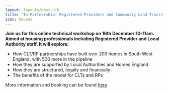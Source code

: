 ```yaml
---
layout: layouts/post.njk
title: "In Partnership: Registered Providers and Community Land Trusts"
icon: houses
---
```

**Join us for this online technical workshop on 16th December 10-11am. Aimed at housing professionals including Registered Provider and Local Authority staff. It will explore:**

* How CLT/RP partnerships have built over 200 homes in South West England, with 500 more in the pipeline
* How they are supported by Local Authorities and Homes England
* How they are structured, legally and financially
* The benefits of the model for CLTs and RPs

More information and booking can be found [here](https://www.eventbrite.co.uk/e/in-partnership-registered-providers-community-land-trusts-tickets-130008560103)